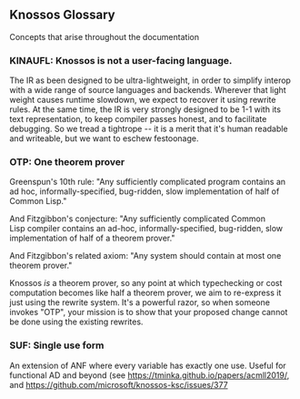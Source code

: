 ## Knossos Glossary

Concepts that arise throughout the documentation

### KINAUFL: Knossos is not a user-facing language.

The IR as been designed to be ultra-lightweight, in order to simplify interop with a wide range of source languages and backends.  Wherever that light weight causes runtime slowdown, we expect to recover it using rewrite rules.  At the same time, the IR is very strongly designed to be 1-1 with its text representation, to keep compiler passes honest, and to facilitate debugging.  So we tread a tightrope -- it is a merit that it's human readable and writeable, but we want to eschew festoonage.

### OTP: One theorem prover

Greenspun's 10th rule: "Any sufficiently complicated program contains an ad hoc, informally-specified, bug-ridden, slow implementation of half of Common Lisp."

And Fitzgibbon's conjecture: "Any sufficiently complicated Common Lisp compiler contains an ad-hoc, informally-specified, bug-ridden, slow implementation of half of a theorem prover."

And Fitzgibbon's related axiom: "Any system should contain at most one theorem prover."

Knossos *is* a theorem prover, so any point at which typechecking or cost computation becomes like half a theorem prover, we aim to re-express it just using the rewrite system.  It's a powerful razor, so when someone invokes "OTP", your mission is to show that your proposed change cannot be done using the existing rewrites.

### SUF: Single use form


An extension of ANF where every variable has exactly one use.  Useful for functional AD and beyond (see https://tminka.github.io/papers/acmll2019/, and https://github.com/microsoft/knossos-ksc/issues/377

